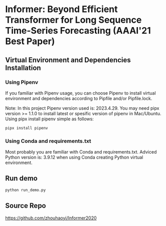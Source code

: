 # Informer: Beyond Efficient Transformer for Long Sequence Time-Series Forecasting (AAAI'21 Best Paper)

## Virtual Environment and Dependencies Installation

### Using Pipenv

If you familiar with Pipenv usage, you can choose Pipenv to install virtual environment and dependencies according to Pipfile and/or Pipfile.lock.

Note: In this project Pipenv version used is: 2023.4.29. You may need pipx version >= 1.1.0 to install latest or spesific version of pipenv in Mac/Ubuntu. Using pipx install pipenv simple as follows: 

```sh
pipx install pipenv
```

### Using Conda and requirements.txt

Most probably you are familiar with Conda and requirements.txt. Adviced Python version is: 3.9.12 when using Conda creating Python virtual environment.

## Run demo
```sh
python run_demo.py
```

## Source Repo
https://github.com/zhouhaoyi/Informer2020
